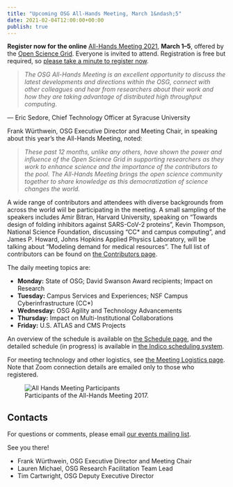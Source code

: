 ```yaml
---
title: "Upcoming OSG All-Hands Meeting, March 1&ndash;5"
date: 2021-02-04T12:00:00+00:00
publish: true
--- 
```

**Register now for the online** <a href="https://indico.fnal.gov/event/47040/registrations/2899/" target="_blank">All-Hands Meeting 2021</a>, **March 1&ndash;5**, offered by the <a href="https://openscience.org/" target="_blank">Open Science Grid</a>. Everyone is invited to attend. Registration is free but required, so
[please take a minute to register now](https://indico.fnal.gov/event/47040/registrations/2899/).

> *The OSG All-Hands Meeting is an excellent opportunity to discuss the latest developments and directions within the OSG, connect with other colleagues and hear from researchers about their work and how they are taking advantage of distributed high throughput computing.*

&mdash; Eric Sedore, Chief Technology Officer at Syracuse University

Frank Würthwein, OSG Executive Director and Meeting Chair, in speaking about this year’s the All-Hands Meeting, noted:

> *These past 12 months, unlike any others, have shown the power and influence of the Open Science Grid in supporting researchers as they work to enhance science and the importance of the contributors to the pool. The All-Hands Meeting brings the open science community together to share knowledge as this democratization of science changes the world.*

A wide range of contributors and attendees with diverse backgrounds from across the world wiil be participating in the meeting. A small sampling of the speakers includes Amir Bitran, Harvard University, speaking on “Towards design of folding inhibitors against SARS-CoV-2 proteins”, Kevin Thompson, National Science Foundation, discussing “CC* and campus computing”, and James P. Howard, Johns Hopkins Applied Physics Laboratory, will be talking about “Modeling demand for medical resources”. The full list of contributors can be found on [the Contributors page](https://indico.fnal.gov/event/47040/contributions/).


The daily meeting topics are:

* **Monday:** State of OSG; David Swanson Award recipients; Impact on Research
* **Tuesday:** Campus Services and Experiences; NSF Campus Cyberinfrastructure (CC*)
* **Wednesday:** OSG Agility and Technology Advancements
* **Thursday:** Impact on Multi-Institutional Collaborations
* **Friday:** U.S. ATLAS and CMS Projects

An overview of the schedule is available on [the Schedule page](schedule.md),
and the detailed schedule (in progress) is available in
[the Indico scheduling system](https://indico.fnal.gov/event/47040/timetable/).

For meeting technology and other logistics, see
[the Meeting Logistics page](technology.md).
Note that Zoom connection details are emailed only to those who registered.

<figure class="figure">
  <img src="{{site.baseurl}}/assets/images/All_Hands_Meeting_Group.JPG" class="figure-img img-fluid rounded" alt="All Hands Meeting Participants">
  <figcaption class="figure-caption">Participants of the All-Hands Meeting 2017.</figcaption>
</figure>

## Contacts

For questions or comments, please email
[our events mailing list](mailto:events@opensciencegrid.org).

See you there!

* Frank Würthwein, OSG Executive Director and Meeting Chair
* Lauren Michael, OSG Research Facilitation Team Lead
* Tim Cartwright, OSG Deputy Executive Director
